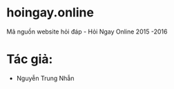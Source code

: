 # hoingay.online
Mã nguồn website hỏi đáp - Hỏi Ngay Online 2015 -2016

<!-- Copyright (C) Hoi ngay Online Hoingay.online - Hoi Ngay Online 2015 -->

# Tác giả:
- Nguyễn Trung Nhẫn

